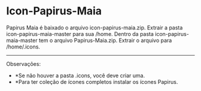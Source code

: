 # Icon-Papirus-Maia
Papirus Maia é baixado o arquivo icon-papirus-maia.zip. Extrair a pasta icon-papirus-maia-master para sua /home.
Dentro da pasta icon-papirus-maia-master tem o arquivo Papirus-Maia.zip. Extrair o arquivo para /home/.icons.
_____
Observações:
* *Se não houver a pasta .icons, você deve criar uma.
* *Para ter coleção de ícones completos instalar os ícones Papirus.
